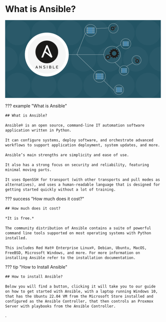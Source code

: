 # What is Ansible?

![pic](../img/ansible.png)



??? example "What is Ansible"

    ## What is Ansible?

    Ansible® is an open source, command-line IT automation software application written in Python. 

    It can configure systems, deploy software, and orchestrate advanced workflows to support application deployment, system updates, and more.

    Ansible’s main strengths are simplicity and ease of use. 

    It also has a strong focus on security and reliability, featuring minimal moving parts. 

    It uses OpenSSH for transport (with other transports and pull modes as alternatives), and uses a human-readable language that is designed for getting started quickly without a lot of training.



??? success "How much does it cost?"
    
    ## How much does it cost?

    *It is free.*

    The community distribution of Ansible contains a suite of powerful command line tools supported on most operating systems with Python installed. 
    
    This includes Red Hat® Enterprise Linux®, Debian, Ubuntu, MacOS, FreeBSD, Microsoft Windows, and more. For more information on installing Ansible refer to the installation documentation.




??? tip "How to Install Ansible"

    ## How to install Ansible?

    Below you will find a button, clicking it will take you to our guide on how to get started with Ansible, with a laptop running Windows 10, that has the Ubuntu 22.04 VM from the Microsoft Store installed and configured as the Ansible Controller, that then controls an Proxmox Server with playbooks from the Ansible Controller.

.
